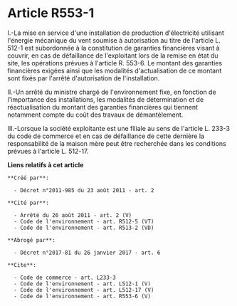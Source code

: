 # Article R553-1

I.-La mise en service d'une installation de production d'électricité utilisant l'énergie mécanique du vent soumise à
autorisation au titre de l'article L. 512-1 est subordonnée à la constitution de garanties financières visant à couvrir, en
cas de défaillance de l'exploitant lors de la remise en état du site, les opérations prévues à l'article R. 553-6. Le montant
des garanties financières exigées ainsi que les modalités d'actualisation de ce montant sont fixés par l'arrêté
d'autorisation de l'installation. 

II.-Un arrêté du ministre chargé de l'environnement fixe, en fonction de l'importance des installations, les modalités de
détermination et de réactualisation du montant des garanties financières qui tiennent notamment compte du coût des travaux de
démantèlement. 

III.-Lorsque la société exploitante est une filiale au sens de l'article L. 233-3 du code de commerce et en cas de
défaillance de cette dernière la responsabilité de la maison mère peut être recherchée dans les conditions prévues à
l'article L. 512-17.

**Liens relatifs à cet article**

	**Créé par**:

	  - Décret n°2011-985 du 23 août 2011 - art. 2

	**Cité par**:

	  - Arrêté du 26 août 2011 - art. 2 (V)
	  - Code de l'environnement - art. R512-5 (VT)
	  - Code de l'environnement - art. R513-2 (VD)

	**Abrogé par**:

	  - Décret n°2017-81 du 26 janvier 2017 - art. 6

	**Cite**:

	  - Code de commerce - art. L233-3
	  - Code de l'environnement - art. L512-1 (V)
	  - Code de l'environnement - art. L512-17 (V)
	  - Code de l'environnement - art. R553-6 (V)
